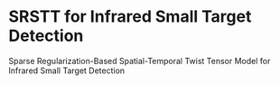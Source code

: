# SRSTT for Infrared Small Target Detection
Sparse Regularization-Based Spatial-Temporal Twist Tensor Model for Infrared Small Target Detection
